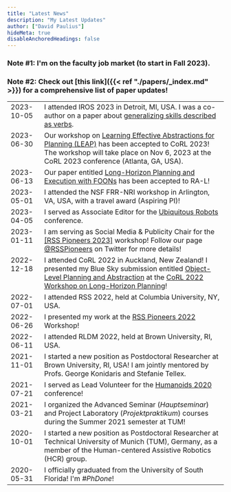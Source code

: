 ```yaml
---
title: "Latest News"
description: "My Latest Updates"
author: ["David Paulius"]
hideMeta: true
disableAnchoredHeadings: false
---
```


### Note #1: I'm on the faculty job market (to start in Fall 2023).


### Note #2: Check out [this link]({{< ref "./papers/_index.md" >}}) for a comprehensive list of paper updates!

<table>
    <tr style="vertical-align:top;">
        <td>
            <span class="date" style="background:var(--2023)">2023-10-05</span>
        </td>
        <td>
            <span>I attended IROS 2023 in Detroit, MI, USA. I was a co-author on a paper about <a href='{{< ref "./papers/IROS-23.md" >}}' target="_blank">generalizing skills described as verbs</a>.</span>
        </td>
    </tr>
    <tr style="vertical-align:top;">
        <td>
            <span class="date" style="background:var(--2023)">2023-06-30</span>
        </td>
        <td>
            <span> Our workshop on <a href="https://leap-workshop.github.io/" target="_blank">Learning Effective Abstractions for Planning (LEAP)</a> has been accepted to CoRL 2023! The workshop will take place on Nov 6, 2023 at the CoRL 2023 conference (Atlanta, GA, USA).</span>
        </td>
    </tr>
    <tr style="vertical-align:top;">
        <td>
            <span class="date" style="background:var(--2023)">2023-06-13</span>
        </td>
        <td>
            <span>
                Our paper entitled <a href="https://arxiv.org/abs/2207.05800" target="_blank">Long-Horizon Planning and Execution with FOONs</a> has been accepted to RA-L!
            </span>
        </td>
    </tr>
    <tr style="vertical-align:top;">
        <td>
            <span class="date" style="background:var(--2023);">2023-05-01</span>
        </td>
        <td>
            <span>
                I attended the NSF FRR-NRI workshop in Arlington, VA, USA, with a travel award (Aspiring PI)!
            </span>
        </td>
    </tr>
    <tr style="vertical-align:top;">
        <td>
            <span class="date" style="background:var(--2023)">2023-04-05</span>
        </td>
        <td>
            <span>I served as Associate Editor for the <a href="http://2023.ubiquitousrobots.org/" target="_blank">Ubiquitous Robots</a> conference.</span>
        </td>
    </tr>
    <tr style="vertical-align:top;">
        <td>
            <span class="date" style="background:var(--2023)">2023-01-11</span>
        </td>
        <td>
            <span>
                I am serving as Social Media & Publicity Chair for the <a href="https://sites.google.com/view/rsspioneers2023/" target="_blank">[RSS Pioneers 2023]</a> workshop! Follow our page <a href="https://twitter.com/RSSPioneers" target="_blank">@RSSPioneers</a> on Twitter for more details!
            </span>
        </td>
    </tr>
    <tr style="vertical-align:top;">
        <td>
            <span class="date" style="background:var(--2022);">2022-12-18</span>
        </td>
        <td>
            <span>
                I attended CoRL 2022 in Auckland, New Zealand! I presented my Blue Sky submission entitled <a href="https://openreview.net/forum?id=YfjoSxZekWW" target="_blank">Object-Level Planning and Abstraction</a> at the <a href="https://gjstein.github.io/corl2022wkshp-long-horizon-planning/" target="_blank">CoRL 2022 Workshop on Long-Horizon Planning</a>!
            </span>
        </td>
    </tr>
    <tr style="vertical-align:top;">
        <td>
            <span class="date" style="background:var(--2022);">2022-07-01</span>
        </td>
        <td>
            <span>
                I attended RSS 2022, held at Columbia University, NY, USA. 
            </span>
        </td>
    </tr>
    <tr style="vertical-align:top;">
        <td>
            <span class="date" style="background:var(--2022);">2022-06-26</span>
        </td>
        <td>
            <span>
                I presented my work at the <a href="https://sites.google.com/view/rsspioneers2022/" target="_blank">RSS Pioneers 2022</a> Workshop!
            </span>
        </td>
    </tr>
    <tr style="vertical-align:top;">
        <td>
            <span class="date" style="background:var(--2022)">2022-06-11</span>
        </td>
        <td>
            <span>
                I attended RLDM 2022, held at Brown University, RI, USA.
            </span>
        </td>
    </tr>
    <tr style="vertical-align:top;">
        <td>
            <span class="date" style="background:var(--2021)">2021-11-01</span>
        </td>
        <td>
            <span>
                I started a new position as Postdoctoral Researcher at Brown University, RI, USA! 
                I am jointly mentored by Profs. George Konidaris and Stefanie Tellex.
            </span>
        </td>
    </tr>
    <tr style="vertical-align:top;">
        <td>
            <span class="date" style="background:var(--2021)">2021-07-21</span>
        </td>
        <td>
            <span>
                I served as Lead Volunteer for the <a href="https://humanoids-2020.org/" target="_blank">Humanoids 2020</a> conference!
            </span>
        </td>
    </tr>
    <tr style="vertical-align:top;">
        <td>
            <span class="date" style="background:var(--2021)">2021-03-21</span>
        </td>
        <td>
            <span>
                I organized the Advanced Seminar (<i>Hauptseminar</i>) and Project Laboratory (<i>Projektpraktikum</i>) courses during the Summer 2021 semester at TUM!
            </span>
        </td>
    </tr>
    <tr style="vertical-align:top;">
        <td>
            <span class="date" style="background:var(--2020);">2020-10-01</span>
        </td>
        <td>
            <span>
                I started a new position as Postdoctoral Researcher at Technical University of Munich (TUM), Germany, as a member of the Human-centered Assistive Robotics (HCR) group.
            </span>
        </td>
    </tr>
    <tr style="vertical-align:top;">
        <td>
            <span class="date" style="background:var(--2020);">2020-05-31</span>
        </td>
        <td>
            <span>
                I officially graduated from the University of South Florida! I'm <i>#PhDone</i>!
            </span>
        </td>
    </tr>
</table>





